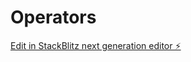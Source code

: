 # Operators

[Edit in StackBlitz next generation editor ⚡️](https://stackblitz.com/~/github.com/zoricabanjacpopovic/Operators)